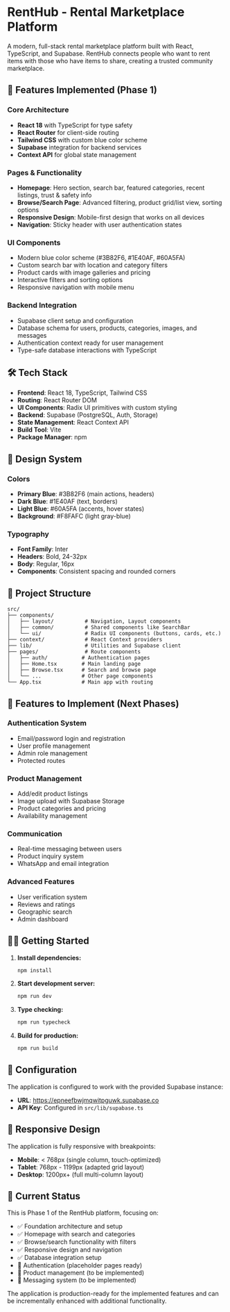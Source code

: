 # RentHub - Rental Marketplace Platform

A modern, full-stack rental marketplace platform built with React, TypeScript, and Supabase. RentHub connects people who want to rent items with those who have items to share, creating a trusted community marketplace.

## 🚀 Features Implemented (Phase 1)

### Core Architecture

- **React 18** with TypeScript for type safety
- **React Router** for client-side routing
- **Tailwind CSS** with custom blue color scheme
- **Supabase** integration for backend services
- **Context API** for global state management

### Pages & Functionality

- **Homepage**: Hero section, search bar, featured categories, recent listings, trust & safety info
- **Browse/Search Page**: Advanced filtering, product grid/list view, sorting options
- **Responsive Design**: Mobile-first design that works on all devices
- **Navigation**: Sticky header with user authentication states

### UI Components

- Modern blue color scheme (#3B82F6, #1E40AF, #60A5FA)
- Custom search bar with location and category filters
- Product cards with image galleries and pricing
- Interactive filters and sorting options
- Responsive navigation with mobile menu

### Backend Integration

- Supabase client setup and configuration
- Database schema for users, products, categories, images, and messages
- Authentication context ready for user management
- Type-safe database interactions with TypeScript

## 🛠 Tech Stack

- **Frontend**: React 18, TypeScript, Tailwind CSS
- **Routing**: React Router DOM
- **UI Components**: Radix UI primitives with custom styling
- **Backend**: Supabase (PostgreSQL, Auth, Storage)
- **State Management**: React Context API
- **Build Tool**: Vite
- **Package Manager**: npm

## 🎨 Design System

### Colors

- **Primary Blue**: #3B82F6 (main actions, headers)
- **Dark Blue**: #1E40AF (text, borders)
- **Light Blue**: #60A5FA (accents, hover states)
- **Background**: #F8FAFC (light gray-blue)

### Typography

- **Font Family**: Inter
- **Headers**: Bold, 24-32px
- **Body**: Regular, 16px
- **Components**: Consistent spacing and rounded corners

## 📁 Project Structure

```
src/
├── components/
│   ├── layout/          # Navigation, Layout components
│   ├── common/          # Shared components like SearchBar
│   └── ui/              # Radix UI components (buttons, cards, etc.)
├── context/             # React Context providers
├── lib/                 # Utilities and Supabase client
├── pages/               # Route components
│   ├── auth/           # Authentication pages
│   ├── Home.tsx        # Main landing page
│   ├── Browse.tsx      # Search and browse page
│   └── ...             # Other page components
└── App.tsx             # Main app with routing
```

## 🚧 Features to Implement (Next Phases)

### Authentication System

- Email/password login and registration
- User profile management
- Admin role management
- Protected routes

### Product Management

- Add/edit product listings
- Image upload with Supabase Storage
- Product categories and pricing
- Availability management

### Communication

- Real-time messaging between users
- Product inquiry system
- WhatsApp and email integration

### Advanced Features

- User verification system
- Reviews and ratings
- Geographic search
- Admin dashboard

## 🏃‍♂️ Getting Started

1. **Install dependencies:**

   ```bash
   npm install
   ```

2. **Start development server:**

   ```bash
   npm run dev
   ```

3. **Type checking:**

   ```bash
   npm run typecheck
   ```

4. **Build for production:**
   ```bash
   npm run build
   ```

## 🔧 Configuration

The application is configured to work with the provided Supabase instance:

- **URL**: https://epneefbwjmqwitpguwk.supabase.co
- **API Key**: Configured in `src/lib/supabase.ts`

## 📱 Responsive Design

The application is fully responsive with breakpoints:

- **Mobile**: < 768px (single column, touch-optimized)
- **Tablet**: 768px - 1199px (adapted grid layout)
- **Desktop**: 1200px+ (full multi-column layout)

## 🎯 Current Status

This is Phase 1 of the RentHub platform, focusing on:

- ✅ Foundation architecture and setup
- ✅ Homepage with search and categories
- ✅ Browse/search functionality with filters
- ✅ Responsive design and navigation
- ✅ Database integration setup
- 🚧 Authentication (placeholder pages ready)
- 🚧 Product management (to be implemented)
- 🚧 Messaging system (to be implemented)

The application is production-ready for the implemented features and can be incrementally enhanced with additional functionality.
